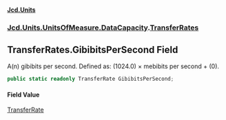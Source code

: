 #### [Jcd.Units](index.md 'index')
### [Jcd.Units.UnitsOfMeasure.DataCapacity](Jcd.Units.UnitsOfMeasure.DataCapacity.md 'Jcd.Units.UnitsOfMeasure.DataCapacity').[TransferRates](TransferRates.md 'Jcd.Units.UnitsOfMeasure.DataCapacity.TransferRates')

## TransferRates.GibibitsPerSecond Field

A(n) gibibits per second. Defined as: (1024.0) × mebibits per second + (0).

```csharp
public static readonly TransferRate GibibitsPerSecond;
```

#### Field Value
[TransferRate](TransferRate.md 'Jcd.Units.UnitTypes.TransferRate')